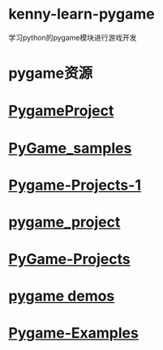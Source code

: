 # kenny-learn-pygame
学习python的pygame模块进行游戏开发
# pygame资源
# <a href="https://github.com/kennycaiguo/PygameProject">PygameProject</a>
# <a href="https://github.com/kennycaiguo/PyGame_samples">PyGame_samples</a>
# <a href="https://github.com/kennycaiguo/Pygame-Projects-1">Pygame-Projects-1</a>
# <a href="https://github.com/kennycaiguo/pygame_project">pygame_project</a>
# <a href="https://github.com/kennycaiguo/PyGame-Projects">PyGame-Projects</a>
# <a href="https://github.com/kennycaiguo/pygame">pygame demos</a>
# <a href="https://github.com/kennycaiguo/Pygame-Examples">Pygame-Examples</a>
# <a href=""></a>
# <a href=""></a>
# <a href=""></a>
# <a href=""></a>
# <a href=""></a>
# <a href=""></a>
# <a href=""></a>
# <a href=""></a>
# <a href=""></a>
# <a href=""></a>
# <a href=""></a>
# <a href=""></a>
# <a href=""></a>
# <a href=""></a>
# <a href=""></a>
# <a href=""></a>
# <a href=""></a>
# <a href=""></a>
# <a href=""></a>
# <a href=""></a>
# <a href=""></a>
# <a href=""></a>
# <a href=""></a>
# <a href=""></a>
# <a href=""></a>
# <a href=""></a>
# <a href=""></a>
# <a href=""></a>


